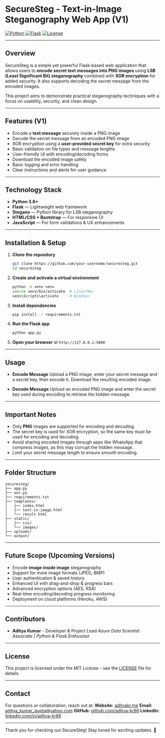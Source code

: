# SecureSteg - Text-in-Image Steganography Web App (V1)

[![Python](https://img.shields.io/badge/Python-3.8+-blue.svg)](https://www.python.org/)
[![Flask](https://img.shields.io/badge/Flask-2.x-green.svg)](https://flask.palletsprojects.com/)
[![License](https://img.shields.io/badge/License-MIT-yellow.svg)](LICENSE)

---

## Overview

SecureSteg is a simple yet powerful Flask-based web application that allows users to **encode secret text messages into PNG images** using **LSB (Least Significant Bit) steganography** combined with **XOR encryption** for added security. It also supports decoding the secret message from the encoded images.

This project aims to demonstrate practical steganography techniques with a focus on usability, security, and clean design.

---

## Features (V1)

- Encode a **text message** securely inside a PNG image
- Decode the secret message from an encoded PNG image
- XOR encryption using a **user-provided secret key** for extra security
- Basic validation on file types and message lengths
- User-friendly UI with encoding/decoding forms
- Download the encoded image safely
- Basic logging and error handling
- Clear instructions and alerts for user guidance

---

## Technology Stack

- **Python 3.8+**
- **Flask** — Lightweight web framework
- **Stegano** — Python library for LSB steganography
- **HTML/CSS + Bootstrap** — For responsive UI
- **JavaScript** — For form validations & UX enhancements

---

## Installation & Setup

1. **Clone the repository**
   ```bash
   git clone https://github.com/your-username/securesteg.git
   cd securesteg
    ````

2. **Create and activate a virtual environment**

   ```bash
   python -m venv venv
   source venv/bin/activate  # Linux/Mac
   venv\Scripts\activate     # Windows
   ```

3. **Install dependencies**

   ```bash
   pip install -r requirements.txt
   ```

4. **Run the Flask app**

   ```bash
   python app.py
   ```

5. **Open your browser** at `http://127.0.0.1:5000`

---

## Usage

* **Encode Message**
  Upload a PNG image, enter your secret message and a secret key, then encode it. Download the resulting encoded image.

* **Decode Message**
  Upload an encoded PNG image and enter the secret key used during encoding to retrieve the hidden message.

---

## Important Notes

* Only **PNG** images are supported for encoding and decoding.
* The secret key is used for XOR encryption, so the same key must be used for encoding and decoding.
* Avoid sharing encoded images through apps like WhatsApp that compress images, as this may corrupt the hidden message.
* Limit your secret message length to ensure smooth encoding.

---

## Folder Structure

```
securesteg/
├── app.py
├── xor.py
├── requirements.txt
├── templates/
│   ├── index.html
│   ├── text-in-image.html
│   └── result.html
├── static/
│   ├── css/
│   └── images/
├── uploads/
└── output/
```

---

## Future Scope (Upcoming Versions)

* Encode **image inside image** steganography
* Support for more image formats (JPEG, BMP)
* User authentication & saved history
* Enhanced UI with drag-and-drop & progress bars
* Advanced encryption options (AES, RSA)
* Real-time encoding/decoding progress monitoring
* Deployment on cloud platforms (Heroku, AWS)

---

## Contributors

* **Aditya Kumar** - Developer & Project Lead
  *Azure Data Scientist Associate | Python & Flask Enthusiast*

---

## License

This project is licensed under the MIT License - see the [LICENSE](LICENSE) file for details.

---

## Contact

For questions or collaboration, reach out at:
**Website:** [adityakr.me](https://adityakr.me)
**Email:** [aditya_kumar_gupta@yahoo.com](mailto:aditya_kumar_gupta@yahoo.com)
**GitHub:** [github.com/aditya-kr86](https://github.com/aditya-kr86)
**LinkedIn:** [linkedin.com/in/aditya-kr86](https://linkedin.com/in/adityakr-86)

---

Thank you for checking out SecureSteg!
Stay tuned for exciting updates. 🚀


